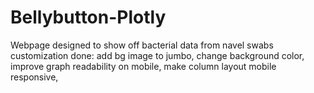 # Bellybutton-Plotly
Webpage designed to show off bacterial data from navel swabs
customization done: add bg image to jumbo, change background color, improve graph readability on mobile, make column layout mobile responsive,